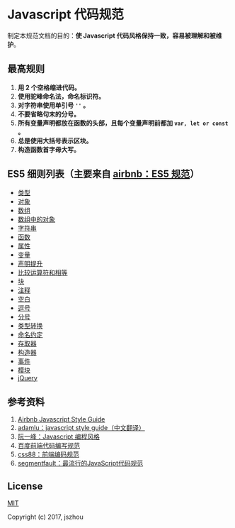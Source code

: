 # Javascript 代码规范

制定本规范文档的目的：**使 Javascript 代码风格保持一致，容易被理解和被维护**。

## 最高规则

  1. **用 2 个空格缩进代码。**
  1. **使用驼峰命名法，命名标识符。**
  1. **对字符串使用单引号 `''` 。**
  1. **不要省略句末的分号。**
  1. **所有变量声明都放在函数的头部，且每个变量声明前都加 `var, let or const` 。**
  1. **总是使用大括号表示区块。**
  1. **构造函数首字母大写。**
  

## ES5 细则列表（主要来自 [airbnb：ES5 规范](https://github.com/airbnb/javascript/tree/es5-deprecated/es5)）

  - [类型](./es5/type.md)
  - [对象](./es5/object.md)
  - [数组](./es5/array.md)
  - [数组中的对象](./es5/objectInArray.md)
  - [字符串](./es5/string.md)
  - [函数](./es5/function.md)
  - [属性](./es5/property.md)
  - [变量](./es5/variable.md)
  - [声明提升](./es5/hoist.md)
  - [比较运算符和相等](./es5/comparison.md)
  - [块](./es5/block.md)
  - [注释](./es5/comment.md)
  - [空白](./es5/whitespace.md)
  - [逗号](./es5/comma.md)
  - [分号](./es5/semicolon.md)
  - [类型转换](./es5/typeCoercion.md)
  - [命名约定](./es5/namingConvention.md)
  - [存取器](./es5/accessor.md)
  - [构造器](./es5/constructor.md)
  - [事件](./es5/event.md)
  - [模块](./es5/module.md)
  - [jQuery](./es5/jquery.md)
  

## 参考资料

  1. [Airbnb Javascript Style Guide](https://github.com/airbnb/javascript)
  1. [adamlu：javascript style guide（中文翻译）](https://github.com/adamlu/javascript-style-guide)
  1. [阮一峰：Javascript 编程风格](http://www.ruanyifeng.com/blog/2012/04/javascript_programming_style.html)
  1. [百度前端代码编写规范](https://github.com/fex-team/styleguide)
  1. [css88：前端编码规范](http://www.css88.com/archives/5361)
  1. [segmentfault：最流行的JavaScript代码规范](https://segmentfault.com/a/1190000000410316)

## License

  [MIT](http://opensource.org/licenses/MIT)
  
  Copyright (c) 2017, jszhou

